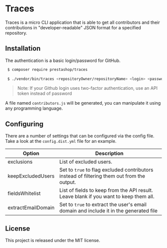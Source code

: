 # Traces

Traces is a micro CLI application that is able to get all contributors and their contributions in 
"developer-readable" JSON format for a specified repository.
 
 
## Installation
 
The authentication is a basic login/password for GitHub.
 
```bash
 $ composer require prestashop/traces
 
 $ ./vendor/bin/traces <repositoryOwner/repositoryName> <login> <password> --config="config.yml"
```

> Note: If your Github login uses two-factor authentication, use an API token instead of password

A file named ``contributors.js`` will be generated, you can manipulate it using any programming language.

## Configuring
 
There are a number of settings that can be configured via the config file. Take a look at the `config.dist.yml` file for an example.

Option | Description
-------|-------------
exclusions | List of excluded users.
keepExcludedUsers | Set to `true` to flag excluded contributors instead of filtering them out from the output.
fieldsWhitelist | List of fields to keep from the API result. Leave blank if you want to keep them all.
extractEmailDomain | Set to `true` to extract the user's email domain and include it in the generated file

## License

This project is released under the MIT license.
